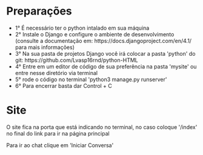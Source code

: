 <h1>Preparações</h1>

<ul>
<li>1° É necessário ter o python intalado em sua máquina</li>
<li>2° Instale o Django e configure o ambiente de desenvolvimento (consulte a documentação em: https://docs.djangoproject.com/en/4.1/ para mais informações)</li>
<li>3° Na sua pasta de projetos Django você irá colocar a pasta 'python' do git: https://github.com/Lvasp16rnd/python-HTML </li>
<li>4° Entre em um editor de código de sua preferência na pasta 'mysite' ou entre nesse diretório via terminal</li>
<li>5° rode o código no terminal 'python3 manage.py runserver'</li>
<li>6° Para encerrar basta dar Control + C</li>  
</ul>

<h1>Site</h1>

<p1>O site fica na porta que está indicando no terminal, no caso coloque '/index' no final do link para ir na página principal</p1>

<p1>Para ir ao chat clique em 'Iniciar Conversa'</p1>
